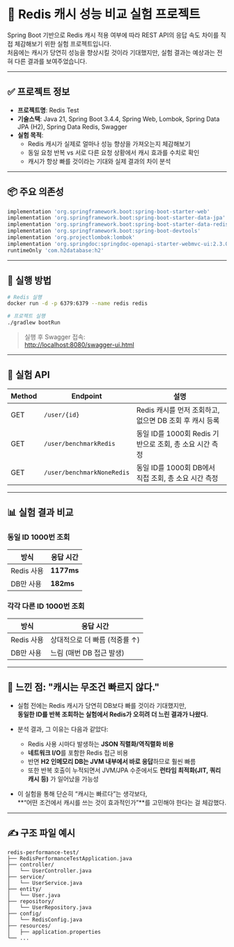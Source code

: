 
# 🔁 Redis 캐시 성능 비교 실험 프로젝트

Spring Boot 기반으로 Redis 캐시 적용 여부에 따라 REST API의 응답 속도 차이를 직접 체감해보기 위한 실험 프로젝트입니다.  
처음에는 캐시가 당연히 성능을 향상시킬 것이라 기대했지만, 실험 결과는 예상과는 전혀 다른 결과를 보여주었습니다.

---

## ✅ 프로젝트 정보

- **프로젝트명**: Redis Test
- **기술스택**: Java 21, Spring Boot 3.4.4, Spring Web, Lombok, Spring Data JPA (H2), Spring Data Redis, Swagger
- **실험 목적**:
  - Redis 캐시가 실제로 얼마나 성능 향상을 가져오는지 체감해보기
  - 동일 요청 반복 vs 서로 다른 요청 상황에서 캐시 효과를 수치로 확인
  - 캐시가 항상 빠를 것이라는 기대와 실제 결과의 차이 분석

---

## 📦 주요 의존성

```groovy
implementation 'org.springframework.boot:spring-boot-starter-web'
implementation 'org.springframework.boot:spring-boot-starter-data-jpa'
implementation 'org.springframework.boot:spring-boot-starter-data-redis'
implementation 'org.springframework.boot:spring-boot-devtools'
implementation 'org.projectlombok:lombok'
implementation 'org.springdoc:springdoc-openapi-starter-webmvc-ui:2.3.0'
runtimeOnly 'com.h2database:h2'
```

---

## 🔧 실행 방법

```bash
# Redis 실행
docker run -d -p 6379:6379 --name redis redis

# 프로젝트 실행
./gradlew bootRun
```

> 실행 후 Swagger 접속:  
> [http://localhost:8080/swagger-ui.html](http://localhost:8080/swagger-ui.html)

---

## 🧪 실험 API

| Method | Endpoint                   | 설명 |
|--------|-----------------------------|------|
| GET    | `/user/{id}`                | Redis 캐시를 먼저 조회하고, 없으면 DB 조회 후 캐시 등록 |
| GET    | `/user/benchmarkRedis`      | 동일 ID를 1000회 Redis 기반으로 조회, 총 소요 시간 측정 |
| GET    | `/user/benchmarkNoneRedis`  | 동일 ID를 1000회 DB에서 직접 조회, 총 소요 시간 측정 |

---

## 📊 실험 결과 비교

### 동일 ID 1000번 조회

| 방식         | 응답 시간 |
|--------------|-----------|
| Redis 사용   | **1177ms** |
| DB만 사용    | **182ms**  |

### 각각 다른 ID 1000번 조회

| 방식         | 응답 시간 |
|--------------|-----------|
| Redis 사용   | 상대적으로 더 빠름 (적중률 ↑) |
| DB만 사용    | 느림 (매번 DB 접근 발생) |

---

## 🧠 느낀 점: "캐시는 무조건 빠르지 않다."

- 실험 전에는 Redis 캐시가 당연히 DB보다 빠를 것이라 기대했지만,  
  **동일한 ID를 반복 조회하는 실험에서 Redis가 오히려 더 느린 결과가 나왔다.**

- 분석 결과, 그 이유는 다음과 같았다:
  - Redis 사용 시마다 발생하는 **JSON 직렬화/역직렬화 비용**
  - **네트워크 I/O**를 포함한 Redis 접근 비용
  - 반면 **H2 인메모리 DB는 JVM 내부에서 바로 응답**하므로 훨씬 빠름
  - 또한 반복 호출이 누적되면서 JVM/JPA 수준에서도 **런타임 최적화(JIT, 쿼리 캐시 등)** 가 일어났을 가능성

- 이 실험을 통해 단순히 “캐시는 빠르다”는 생각보다,  
  **“어떤 조건에서 캐시를 쓰는 것이 효과적인가”**를 고민해야 한다는 걸 체감했다.

---

## ✍️ 구조 파일 예시

```
redis-performance-test/
├── RedisPerformanceTestApplication.java
├── controller/
│   └── UserController.java
├── service/
│   └── UserService.java
├── entity/
│   └── User.java
├── repository/
│   └── UserRepository.java
├── config/
│   └── RedisConfig.java
├── resources/
│   ├── application.properties
└── ...
```
```
